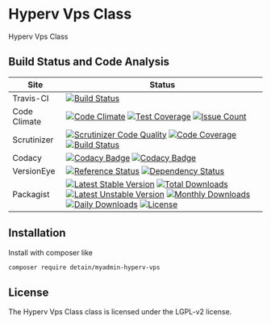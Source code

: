 # Hyperv Vps Class

Hyperv Vps Class

## Build Status and Code Analysis

Site          | Status
--------------|---------------------------
Travis-CI     | [![Build Status](https://travis-ci.org/detain/myadmin-hyperv-vps.svg?branch=master)](https://travis-ci.org/detain/myadmin-hyperv-vps)
Code Climate  | [![Code Climate](https://codeclimate.com/github/detain/myadmin-hyperv-vps/badges/gpa.svg)](https://codeclimate.com/github/detain/myadmin-hyperv-vps) [![Test Coverage](https://codeclimate.com/github/detain/myadmin-hyperv-vps/badges/coverage.svg)](https://codeclimate.com/github/detain/myadmin-hyperv-vps/coverage) [![Issue Count](https://codeclimate.com/github/detain/myadmin-hyperv-vps/badges/issue_count.svg)](https://codeclimate.com/github/detain/myadmin-hyperv-vps)
Scrutinizer   | [![Scrutinizer Code Quality](https://scrutinizer-ci.com/g/detain/myadmin-hyperv-vps/badges/quality-score.png?b=master)](https://scrutinizer-ci.com/g/detain/myadmin-hyperv-vps/?branch=master) [![Code Coverage](https://scrutinizer-ci.com/g/detain/myadmin-hyperv-vps/badges/coverage.png?b=master)](https://scrutinizer-ci.com/g/detain/myadmin-hyperv-vps/?branch=master) [![Build Status](https://scrutinizer-ci.com/g/detain/myadmin-hyperv-vps/badges/build.png?b=master)](https://scrutinizer-ci.com/g/detain/myadmin-hyperv-vps/build-status/master)
Codacy        | [![Codacy Badge](https://api.codacy.com/project/badge/Grade/226251fc068f4fd5b4b4ef9a40011d06)](https://www.codacy.com/app/detain/myadmin-hyperv-vps) [![Codacy Badge](https://api.codacy.com/project/badge/Coverage/25fa74eb74c947bf969602fcfe87e349)](https://www.codacy.com/app/detain/myadmin-hyperv-vps?utm_source=github.com&utm_medium=referral&utm_content=detain/myadmin-hyperv-vps&utm_campaign=Badge_Coverage)
VersionEye    | [![Reference Status](https://www.versioneye.com/php/detain:myadmin-hyperv-vps/reference_badge.svg?style=flat)](https://www.versioneye.com/php/detain:myadmin-hyperv-vps/references) [![Dependency Status](https://www.versioneye.com/user/projects/592f7318bafc5500414dfd2a/badge.svg?style=flat-square)](https://www.versioneye.com/user/projects/592f7318bafc5500414dfd2a)
Packagist     | [![Latest Stable Version](https://poser.pugx.org/detain/myadmin-hyperv-vps/version)](https://packagist.org/packages/detain/myadmin-hyperv-vps) [![Total Downloads](https://poser.pugx.org/detain/myadmin-hyperv-vps/downloads)](https://packagist.org/packages/detain/myadmin-hyperv-vps) [![Latest Unstable Version](https://poser.pugx.org/detain/myadmin-hyperv-vps/v/unstable)](//packagist.org/packages/detain/myadmin-hyperv-vps) [![Monthly Downloads](https://poser.pugx.org/detain/myadmin-hyperv-vps/d/monthly)](https://packagist.org/packages/detain/myadmin-hyperv-vps) [![Daily Downloads](https://poser.pugx.org/detain/myadmin-hyperv-vps/d/daily)](https://packagist.org/packages/detain/myadmin-hyperv-vps) [![License](https://poser.pugx.org/detain/myadmin-hyperv-vps/license)](https://packagist.org/packages/detain/myadmin-hyperv-vps)


## Installation

Install with composer like

```sh
composer require detain/myadmin-hyperv-vps
```

## License

The Hyperv Vps Class class is licensed under the LGPL-v2 license.

